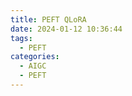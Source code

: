 ```yaml
---
title: PEFT QLoRA
date: 2024-01-12 10:36:44
tags:
  - PEFT
categories:
  - AIGC
  - PEFT
---
```


<p></p>
<!-- more -->
